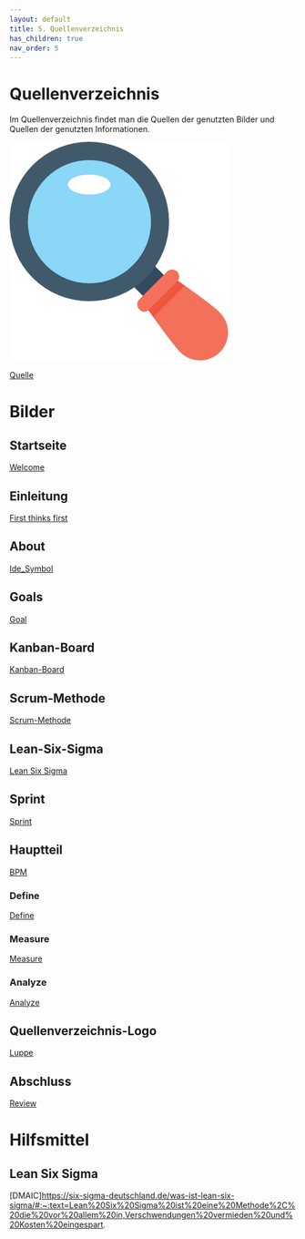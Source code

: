 ```yaml
---
layout: default
title: 5. Quellenverzeichnis
has_children: true
nav_order: 5
---
```


# Quellenverzeichnis

Im Quellenverzeichnis findet man die Quellen der genutzten Bilder und Quellen der genutzten Informationen.

![Luppe](../../ressources/bilder/rsz_loupe_2.png)

[Quelle](#Quellenverzeichnis-Logo)

# Bilder

## Startseite
[Welcome](https://www.picng.com/upload/welcome/png_welcome_54228.png)

## Einleitung
[First thinks first](https://cdn2.vectorstock.com/i/1000x1000/05/61/light-bulb-glowing-sketch-draw-vector-35850561.jpg)

## About
[Ide_Symbol](https://www.flaticon.com/free-icon/implementation_5656091?term=process&page=2&position=3&origin=search&related_id=5656091)

## Goals
[Goal](https://images.squarespace-cdn.com/content/v1/5760269145bf21440773e26c/1532517734122-G2XKNP3V3X2SG2CC9Z95/Goals.jpg?format=2500w)

## Kanban-Board
[Kanban-Board](https://www.ingenieur.de/wp-content/uploads/2019/01/Kanban-Board-illustriert_B74336643_bakhtiarzein-e1547564483745.jpg)

## Scrum-Methode
[Scrum-Methode](https://media.graphassets.com/j3ITgEIYTVmdAXePjpoR)

## Lean-Six-Sigma
[Lean Six Sigma](https://www.georgiaruralhealth.org/wp-content/uploads/2022/01/lean-6-sigma.png)

## Sprint
[Sprint](https://www.flaticon.com/free-icon/review_4727519?term=sprint&page=1&position=15&origin=search&related_id=4727519)

## Hauptteil
[BPM](https://movan.vn/wp-content/uploads/sites/156/2020/05/bpm.png)

### Define
[Define](https://www.flaticon.com/free-icon/defining_4129452?term=define&page=1&position=3&origin=search&related_id=4129452)

### Measure
[Measure](https://www.flaticon.com/free-icon/design-process_10068780?term=measure+process&related_id=10068780)

### Analyze
[Analyze](https://www.flaticon.com/free-icon/evaluation_4301684?term=analyze&related_id=4301684)

## Quellenverzeichnis-Logo
[Luppe](https://www.flaticon.com/free-icon/loupe_428094?term=magnifying+glass&page=1&position=9&origin=search&related_id=428094)

## Abschluss
[Review](https://www.flaticon.com/free-icon/check_11510892?term=check&page=1&position=93&origin=search&related_id=11510892)

# Hilfsmittel

## Lean Six Sigma
[DMAIC]https://six-sigma-deutschland.de/was-ist-lean-six-sigma/#:~:text=Lean%20Six%20Sigma%20ist%20eine%20Methode%2C%20die%20vor%20allem%20in,Verschwendungen%20vermieden%20und%20Kosten%20eingespart.